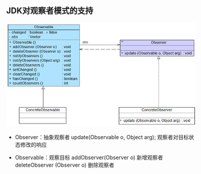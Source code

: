 ## JDK对观察者模式的支持

![](assets/image32.jpeg)

- Observer：抽象观察者
update(Observable o, Object arg); 观察者对目标状态修改的响应

- Observable：观察目标
addObserver(Observer o) 新增观察者
deleteObserver (Observer o) 删除观察者